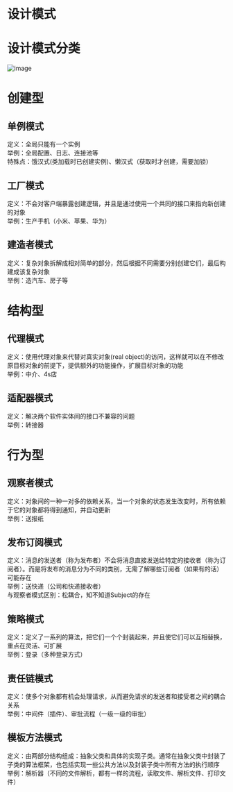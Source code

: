 # 设计模式

# 设计模式分类
![image](https://github.com/user-attachments/assets/d6cab2a9-fa5a-4d70-942b-2296dbe59d98)

# 创建型
## 单例模式
定义：全局只能有一个实例  
举例：全局配置、日志、连接池等  
特殊点：饿汉式(类加载时已创建实例)、懒汉式（获取时才创建，需要加锁）  

## 工厂模式
定义：不会对客户端暴露创建逻辑，并且是通过使用一个共同的接口来指向新创建的对象  
举例：生产手机（小米、苹果、华为）  

## 建造者模式
定义：复杂对象拆解成相对简单的部分，然后根据不同需要分别创建它们，最后构建成该复杂对象  
举例：造汽车、房子等  

# 结构型
## 代理模式
定义：使用代理对象来代替对真实对象(real object)的访问，这样就可以在不修改原目标对象的前提下，提供额外的功能操作，扩展目标对象的功能    
举例：中介、4s店   

## 适配器模式
定义：解决两个软件实体间的接口不兼容的问题  
举例：转接器  

# 行为型
## 观察者模式
定义：对象间的一种一对多的依赖关系，当一个对象的状态发生改变时，所有依赖于它的对象都将得到通知，并自动更新  
举例：送报纸  

## 发布订阅模式
定义：消息的发送者（称为发布者）不会将消息直接发送给特定的接收者（称为订阅者）。而是将发布的消息分为不同的类别，无需了解哪些订阅者（如果有的话）可能存在  
举例：送快递（公司和快递接收者）  
与观察者模式区别：松耦合，知不知道Subject的存在  

## 策略模式
定义：定义了一系列的算法，把它们一个个封装起来，并且使它们可以互相替换，重点在灵活、可扩展  
举例：登录（多种登录方式）  

## 责任链模式
定义：使多个对象都有机会处理请求，从而避免请求的发送者和接受者之间的耦合关系  
举例：中间件（插件）、审批流程（一级一级的审批）  

## 模板方法模式
定义：由两部分结构组成：抽象父类和具体的实现子类。通常在抽象父类中封装了子类的算法框架，也包括实现一些公共方法以及封装子类中所有方法的执行顺序  
举例：解析器（不同的文件解析，都有一样的流程，读取文件、解析文件、打印文件）  
